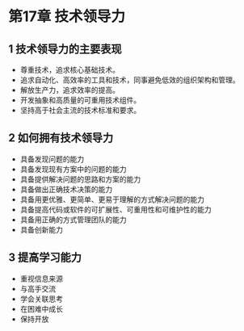 # 第17章 技术领导力

## 1 技术领导力的主要表现

- 尊重技术，追求核心基础技术。
- 追求自动化、高效率的工具和技术，同事避免低效的组织架构和管理。
- 解放生产力，追求效率的提高。
- 开发抽象和高质量的可重用技术组件。
- 坚持高于社会主流的技术标准和要求。

## 2 如何拥有技术领导力

- 具备发现问题的能力
- 具备发现现有方案中的问题的能力
- 具备提供解决问题的思路和方案的能力
- 具备做出正确技术决策的能力
- 具备用更优雅、更简单、更易于理解的方式解决问题的能力
- 具备提高代码或软件的可扩展性、可重用性和可维护性的能力
- 具备用正确的方式管理团队的能力
- 具备创新能力

## 3 提高学习能力

- 重视信息来源
- 与高手交流
- 学会关联思考
- 在困难中成长
- 保持开放

